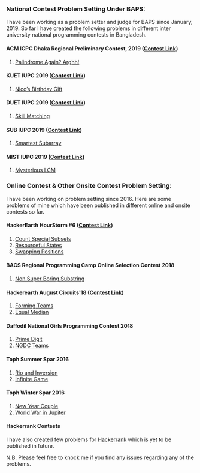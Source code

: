 ### National Contest Problem Setting Under BAPS:
I have been working as a problem setter and judge for BAPS since January, 2019. So far I have created the following problems in different inter university national programming contests in Bangladesh.

#### ACM ICPC Dhaka Regional Preliminary Contest, 2019 ([Contest Link](https://algo.codemarshal.org/contests/icpc-dhaka-19-preli))
1. [Palindrome Again? Arghh!](https://algo.codemarshal.org/contests/icpc-dhaka-19-preli/problems/E)

#### KUET IUPC 2019 ([Contest Link](https://algo.codemarshal.org/contests/kuet-iupc-19))
1. [Nico’s Birthday Gift](https://algo.codemarshal.org/contests/kuet-iupc-19/problems/J)

#### DUET IUPC 2019 ([Contest Link](https://algo.codemarshal.org/contests/duet-iupc-19))
1. [Skill Matching](https://algo.codemarshal.org/contests/duet-iupc-19/problems/H)

#### SUB IUPC 2019 ([Contest Link](https://algo.codemarshal.org/contests/sub_iupc_19))
1. [Smartest Subarray](https://algo.codemarshal.org/contests/sub_iupc_19/problems/D)

#### MIST IUPC 2019 ([Contest Link](https://algo.codemarshal.org/contests/mist-iupc-19))
1. [Mysterious LCM](https://algo.codemarshal.org/contests/mist-iupc-19/problems/B)

### Online Contest & Other Onsite Contest Problem Setting:
I have been working on problem setting since 2016. Here are some problems of mine which have been published in different online and onsite contests so far.

#### HackerEarth HourStorm #6 ([Contest Link](https://www.hackerearth.com/challenge/competitive/hourstorm-6-1/))
1. [Count Special Subsets](https://www.hackerearth.com/problem/algorithm/distinct-distinct-a31c41ec/)
2. [Resourceful States](https://www.hackerearth.com/problem/algorithm/mission-planet-earth-a4369667/)
3. [Swapping Positions](https://www.hackerearth.com/practice/basic-programming/implementation/basics-of-implementation/practice-problems/algorithm/mr-x-and-string-4836920e/)

#### BACS Regional Programming Camp Online Selection Contest 2018
1. [Non Super Boring Substring](https://algo.codemarshal.org/contests/bacsrpc18/problems/D)

#### Hackerearth August Circuits'18 ([Contest Link](https://www.hackerearth.com/challenge/competitive/august-circuits-18/?utm_source=challenges-modern&utm_campaign=participated-challenges&utm_medium=right-panel))
1. [Forming Teams](https://www.hackerearth.com/problem/algorithm/forming-teams-b66d2022/)
2. [Equal Median](https://www.hackerearth.com/practice/basic-programming/implementation/basics-of-implementation/practice-problems/algorithm/equal-median-8aba723b/)

#### Daffodil National Girls Programming Contest 2018
1. [Prime Digit](https://algo.codemarshal.org/contests/ngpc18/problems/J)
2. [NGDC Teams](https://algo.codemarshal.org/contests/ngpc18/problems/F)

#### Toph Summer Spar 2016
1. [Rio and Inversion](https://toph.co/p/rio-and-inversion)
2. [Infinite Game](https://toph.co/p/infinite-game)

#### Toph Winter Spar 2016
1. [New Year Couple](https://toph.co/p/new-year-couple)
2. [World War in Jupiter](https://toph.co/p/world-war-in-jupiter)

#### Hackerrank Contests
I have also created few problems for [Hackerrank](https://hackerrank.com) which is yet to be published in future.

N.B. Please feel free to knock me if you find any issues regarding any of the problems.
